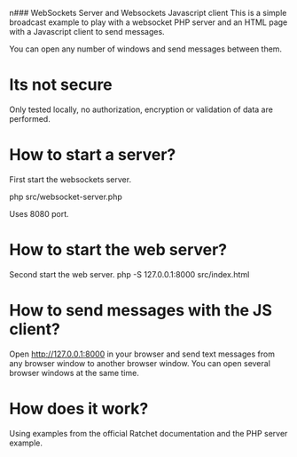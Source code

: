 n### WebSockets Server and Websockets Javascript client
This is a simple broadcast example to play with a websocket PHP server and an HTML page with a Javascript client to send messages. 

You can open any number of windows and send messages between them.

# Its not secure
Only tested locally, no authorization, encryption or validation of data are performed.

# How to start a server?
First start the websockets server.

php src/websocket-server.php

Uses 8080 port.

# How to start the web server?
Second start the web server.
php -S 127.0.0.1:8000 src/index.html

# How to send messages with the JS client?
Open http://127.0.0.1:8000 in your browser and send text messages from any browser window to another browser window. You can open several browser windows at the same time.

# How does it work?
Using examples from the official Ratchet documentation and the PHP server example.


